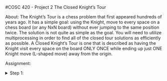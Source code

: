 #COSC 420 - Project 2
The Closed Knight’s Tour

About: 
	The Knight’s Tour is a chess problem that first appeared hundreds of years ago. It has a simple goal: using the Knight, move to every space on a chess board (or any NxN board) without ever jumping to the same position twice.  The solution is not quite as simple as the goal.  You will need to utilize multiprocessing in order to find all of the closed tour solutions as efficiently as possible. A Closed Knight’s Tour is one that is described as having the Knight visit every space on the board ONLY ONCE while ending up just ONE Knight move (L-shaped move) away from the origin.

Assignment:
<details><summary>Step 1:</summary>
<p>
	<li>Create a Python program to find all possible paths for a Closed Knight’s Tour on any given N x N chess board.</li>
	- [ ] We will be using even numbers only for N as Closed Tours are only possible with an even number of squares
	- [ ] Use the Depth First Search (DFS) algorithm
	- [ ] Your program should accept command line arguments for N and the starting position of the knight as X and Y
	- [ ] Example. python solve_knights_tour.py 6 1 3
	- [ ] command line args:
		N = 6
		X = 1
		Y = 3
	- [ ] Print out the total execution time at the end of the program
	- [ ] Create another process that's sole purpose is to create a file that stores all solved solutions.
	- [ ] This means you will have to use IPC to pass a solution from one of your algorithm process to this file writing process in order to save the data
	- [ ] These solutions should be an NxN grid depicting where the Knight moved
	- [ ] The origin should mark move 0 and the final position should mark move NxN
	- [ ] For example, on a 5x5 board there will be 25 positions.  The origin will be marked 0 and the final position will be marked 24.
	- [ ] All moves should be stored as a NxN matrix
	- [ ] Cap the number of saved solutions at 100,000.
<p>
</details>
